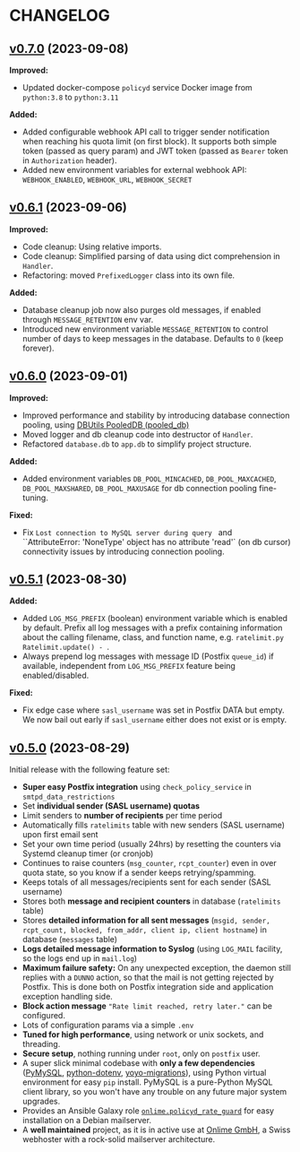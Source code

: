 # CHANGELOG

## [v0.7.0](https://github.com/onlime/policyd-rate-guard/releases/tag/v0.7.0) (2023-09-08)

**Improved:**

- Updated docker-compose `policyd` service Docker image from `python:3.8` to `python:3.11`

**Added:**

- Added configurable webhook API call to trigger sender notification when reaching his quota limit (on first block). It supports both simple token (passed as query param) and JWT token (passed as `Bearer` token in `Authorization` header).
- Added new environment variables for external webhook API: `WEBHOOK_ENABLED`, `WEBHOOK_URL`, `WEBHOOK_SECRET`

## [v0.6.1](https://github.com/onlime/policyd-rate-guard/releases/tag/v0.6.1) (2023-09-06)

**Improved:**

- Code cleanup: Using relative imports.
- Code cleanup: Simplified parsing of data using dict comprehension in `Handler`.
- Refactoring: moved `PrefixedLogger` class into its own file.

**Added:**

- Database cleanup job now also purges old messages, if enabled through `MESSAGE_RETENTION` env var.
- Introduced new environment variable `MESSAGE_RETENTION` to control number of days to keep messages in the database. Defaults to `0` (keep forever).

## [v0.6.0](https://github.com/onlime/policyd-rate-guard/releases/tag/v0.6.0) (2023-09-01)

**Improved:**

- Improved performance and stability by introducing database connection pooling, using [DBUtils PooledDB (pooled_db)](https://webwareforpython.github.io/DBUtils/main.html#pooleddb-pooled-db)
- Moved logger and db cleanup code into destructor of `Handler`.
- Refactored `database.db` to `app.db` to simplify project structure.

**Added:**

- Added environment variables `DB_POOL_MINCACHED`, `DB_POOL_MAXCACHED`, `DB_POOL_MAXSHARED`, `DB_POOL_MAXUSAGE` for db connection pooling fine-tuning.

**Fixed:**

- Fix `Lost connection to MySQL server during query ` and ``AttributeError: 'NoneType' object has no attribute 'read'` (on db cursor) connectivity issues by introducing connection pooling.

## [v0.5.1](https://github.com/onlime/policyd-rate-guard/releases/tag/v0.5.1) (2023-08-30)

**Added:**

- Added `LOG_MSG_PREFIX` (boolean) environment variable which is enabled by default. Prefix all log messages with a prefix containing information about the calling filename, class, and function name, e.g. `ratelimit.py Ratelimit.update() - `.
- Always prepend log messages with message ID (Postfix `queue_id`) if available, independent from `LOG_MSG_PREFIX` feature being enabled/disabled.

**Fixed:**

- Fix edge case where `sasl_username` was set in Postfix DATA but empty. We now bail out early if `sasl_username` either does not exist or is empty.

## [v0.5.0](https://github.com/onlime/policyd-rate-guard/releases/tag/v0.5.0) (2023-08-29)

Initial release with the following feature set:

- **Super easy Postfix integration** using `check_policy_service` in `smtpd_data_restrictions`
- Set **individual sender (SASL username) quotas**
- Limit senders to **number of recipients** per time period
- Automatically fills `ratelimits` table with new senders (SASL username) upon first email sent
- Set your own time period (usually 24hrs) by resetting the counters via Systemd cleanup timer (or cronjob)
- Continues to raise counters (`msg_counter`, `rcpt_counter`) even in over quota state, so you know if a sender keeps retrying/spamming.
- Keeps totals of all messages/recipients sent for each sender (SASL username)
- Stores both **message and recipient counters** in database (`ratelimits` table)
- Stores **detailed information for all sent messages** (`msgid, sender, rcpt_count, blocked, from_addr, client ip, client hostname`) in database (`messages` table)
- **Logs detailed message information to Syslog** (using `LOG_MAIL` facility, so the logs end up in `mail.log`)
- **Maximum failure safety:** On any unexpected exception, the daemon still replies with a `DUNNO` action, so that the mail is not getting rejected by Postfix. This is done both on Postfix integration side and application exception handling side.
- **Block action message** `"Rate limit reached, retry later."` can be configured.
- Lots of configuration params via a simple `.env` 
- **Tuned for high performance**, using network or unix sockets, and threading.
- **Secure setup**, nothing running under `root`, only on `postfix` user.
- A super slick minimal codebase with **only a few dependencies** ([PyMySQL](https://pypi.org/project/pymysql/), [python-dotenv](https://pypi.org/project/python-dotenv/), [yoyo-migrations](https://pypi.org/project/yoyo-migrations/)), using Python virtual environment for easy `pip` install. PyMySQL is a pure-Python MySQL client library, so you won't have any trouble on any future major system upgrades.
- Provides an Ansible Galaxy role [`onlime.policyd_rate_guard`](https://galaxy.ansible.com/onlime/policyd_rate_guard) for easy installation on a Debian mailserver.
- A **well maintained** project, as it is in active use at [Onlime GmbH](https://www.onlime.ch/), a Swiss webhoster with a rock-solid mailserver architecture.
